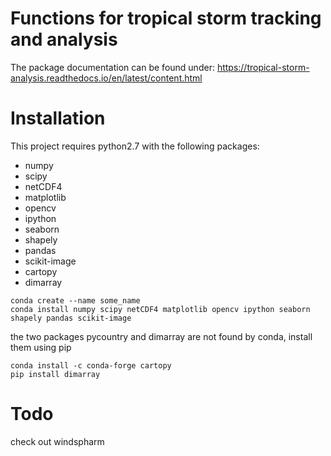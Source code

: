 
# Functions for tropical storm tracking and analysis

The package documentation can be found under: https://tropical-storm-analysis.readthedocs.io/en/latest/content.html

# Installation

This project requires python2.7 with the following packages:  
- numpy
- scipy
- netCDF4
- matplotlib
- opencv
- ipython
- seaborn
- shapely
- pandas
- scikit-image
- cartopy
- dimarray


```
conda create --name some_name
conda install numpy scipy netCDF4 matplotlib opencv ipython seaborn shapely pandas scikit-image
```
the two packages pycountry and dimarray are not found by conda, install them using pip
```
conda install -c conda-forge cartopy
pip install dimarray
```

# Todo
check out windspharm
